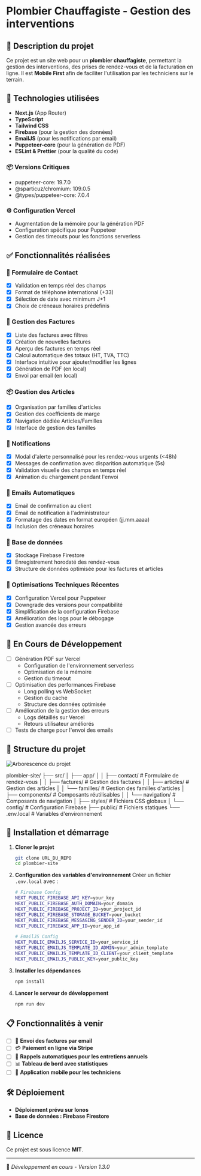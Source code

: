 # Plombier Chauffagiste - Gestion des interventions

## 📌 Description du projet

Ce projet est un site web pour un **plombier chauffagiste**, permettant la gestion des interventions, des prises de rendez-vous et de la facturation en ligne. Il est **Mobile First** afin de faciliter l'utilisation par les techniciens sur le terrain.

## 🚀 Technologies utilisées

- **Next.js** (App Router)
- **TypeScript**
- **Tailwind CSS**
- **Firebase** (pour la gestion des données)
- **EmailJS** (pour les notifications par email)
- **Puppeteer-core** (pour la génération de PDF)
- **ESLint & Prettier** (pour la qualité du code)

### 📦 Versions Critiques

- puppeteer-core: 19.7.0
- @sparticuz/chromium: 109.0.5
- @types/puppeteer-core: 7.0.4

### ⚙️ Configuration Vercel

- Augmentation de la mémoire pour la génération PDF
- Configuration spécifique pour Puppeteer
- Gestion des timeouts pour les fonctions serverless

## ✅ Fonctionnalités réalisées

### 📝 Formulaire de Contact

- [x] Validation en temps réel des champs
- [x] Format de téléphone international (+33)
- [x] Sélection de date avec minimum J+1
- [x] Choix de créneaux horaires prédefinis

### 🧾 Gestion des Factures

- [x] Liste des factures avec filtres
- [x] Création de nouvelles factures
- [x] Aperçu des factures en temps réel
- [x] Calcul automatique des totaux (HT, TVA, TTC)
- [x] Interface intuitive pour ajouter/modifier les lignes
- [x] Génération de PDF (en local)
- [x] Envoi par email (en local)

### 📦 Gestion des Articles

- [x] Organisation par familles d'articles
- [x] Gestion des coefficients de marge
- [x] Navigation dédiée Articles/Familles
- [x] Interface de gestion des familles

### 🔔 Notifications

- [x] Modal d'alerte personnalisé pour les rendez-vous urgents (<48h)
- [x] Messages de confirmation avec disparition automatique (5s)
- [x] Validation visuelle des champs en temps réel
- [x] Animation du chargement pendant l'envoi

### 📧 Emails Automatiques

- [x] Email de confirmation au client
- [x] Email de notification à l'administrateur
- [x] Formatage des dates en format européen (jj.mm.aaaa)
- [x] Inclusion des créneaux horaires

### 💾 Base de données

- [x] Stockage Firebase Firestore
- [x] Enregistrement horodaté des rendez-vous
- [x] Structure de données optimisée pour les factures et articles

### 🔧 Optimisations Techniques Récentes

- [x] Configuration Vercel pour Puppeteer
- [x] Downgrade des versions pour compatibilité
- [x] Simplification de la configuration Firebase
- [x] Amélioration des logs pour le débogage
- [x] Gestion avancée des erreurs

## 🚧 En Cours de Développement

- [ ] Génération PDF sur Vercel
  - Configuration de l'environnement serverless
  - Optimisation de la mémoire
  - Gestion du timeout
- [ ] Optimisation des performances Firebase
  - Long polling vs WebSocket
  - Gestion du cache
  - Structure des données optimisée
- [ ] Amélioration de la gestion des erreurs
  - Logs détaillés sur Vercel
  - Retours utilisateur améliorés
- [ ] Tests de charge pour l'envoi des emails

## 📂 Structure du projet

![Arborescence du projet](./docs/arborescence.png)

plombier-site/ ├── src/ │ ├── app/ │ │ ├── contact/ # Formulaire de rendez-vous │ │ ├── factures/ # Gestion des factures │ │ ├── articles/ # Gestion des articles │ │ └── familles/ # Gestion des familles d'articles │ ├── components/ # Composants réutilisables │ │ └── navigation/ # Composants de navigation │ ├── styles/ # Fichiers CSS globaux │ └── config/ # Configuration Firebase ├── public/ # Fichiers statiques └── .env.local # Variables d'environnement

## 🔧 Installation et démarrage

1. **Cloner le projet**

   ```bash
   git clone URL_DU_REPO
   cd plombier-site
   ```

2. **Configuration des variables d'environnement**
   Créer un fichier `.env.local` avec :

   ```bash
   # Firebase Config
   NEXT_PUBLIC_FIREBASE_API_KEY=your_key
   NEXT_PUBLIC_FIREBASE_AUTH_DOMAIN=your_domain
   NEXT_PUBLIC_FIREBASE_PROJECT_ID=your_project_id
   NEXT_PUBLIC_FIREBASE_STORAGE_BUCKET=your_bucket
   NEXT_PUBLIC_FIREBASE_MESSAGING_SENDER_ID=your_sender_id
   NEXT_PUBLIC_FIREBASE_APP_ID=your_app_id

   # EmailJS Config
   NEXT_PUBLIC_EMAILJS_SERVICE_ID=your_service_id
   NEXT_PUBLIC_EMAILJS_TEMPLATE_ID_ADMIN=your_admin_template
   NEXT_PUBLIC_EMAILJS_TEMPLATE_ID_CLIENT=your_client_template
   NEXT_PUBLIC_EMAILJS_PUBLIC_KEY=your_public_key
   ```

3. **Installer les dépendances**

   ```bash
   npm install
   ```

4. **Lancer le serveur de développement**
   ```bash
   npm run dev
   ```

## 📋 Fonctionnalités à venir

- [ ] 📧 **Envoi des factures par email**
- [ ] 💳 **Paiement en ligne via Stripe**
- [ ] 🔔 **Rappels automatiques pour les entretiens annuels**
- [ ] 📊 **Tableau de bord avec statistiques**
- [ ] 📱 **Application mobile pour les techniciens**

## 🛠 Déploiement

- **Déploiement prévu sur Ionos**
- **Base de données : Firebase Firestore**

## 📜 Licence

Ce projet est sous licence **MIT**.

---

🚀 _Développement en cours - Version 1.3.0_
